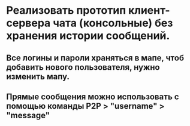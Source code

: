 # Реализовать прототип клиент-сервера чата (консольные) без хранения истории сообщений.
## Все логины и пароли храняться в мапе, чтоб добавить нового пользователя, нужно изменить мапу.
## Прямые сообщения можно использовать с помощью команды P2P > "username" > "message"
